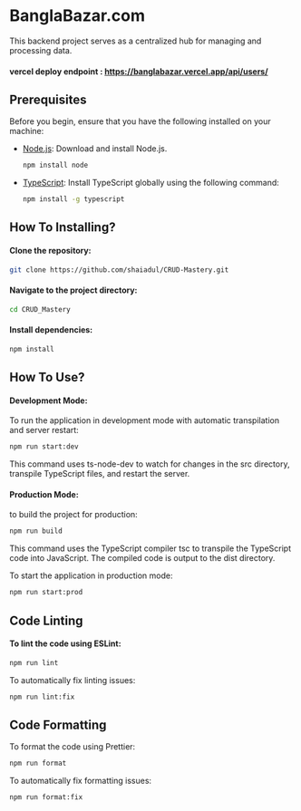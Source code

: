 # BanglaBazar.com

This backend project serves as a centralized hub for managing and processing data.

#### vercel deploy endpoint : https://banglabazar.vercel.app/api/users/
## Prerequisites

Before you begin, ensure that you have the following installed on your machine:

- [Node.js](https://nodejs.org/): Download and install Node.js.
  ```bash
  npm install node
- [TypeScript](https://www.typescriptlang.org/): Install TypeScript globally using the following command:
  ```bash
  npm install -g typescript


## How To Installing?

#### Clone the repository:
 ```bash
 git clone https://github.com/shaiadul/CRUD-Mastery.git
```
#### Navigate to the project directory:
 ```bash
 cd CRUD_Mastery
```
#### Install dependencies:
 ```bash
npm install
```


## How To Use?

#### Development Mode:
To run the application in development mode with automatic transpilation and server restart:
 ```bash
 npm run start:dev
```
This command uses ts-node-dev to watch for changes in the src directory, transpile TypeScript files, and restart the server.


#### Production Mode:
to build the project for production:
 ```bash
 npm run build
```
This command uses the TypeScript compiler tsc to transpile the TypeScript code into JavaScript. The compiled code is output to the dist directory.

To start the application in production mode:
 ```bash
 npm run start:prod
```

## Code Linting

#### To lint the code using ESLint:
 ```bash
 npm run lint
```
To automatically fix linting issues:
 ```bash
 npm run lint:fix
```

## Code Formatting

To format the code using Prettier:
 ```bash
 npm run format
```
To automatically fix formatting issues:
 ```bash
 npm run format:fix
```
